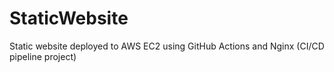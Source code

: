 # StaticWebsite
Static website deployed to AWS EC2 using GitHub Actions and Nginx (CI/CD pipeline project)
